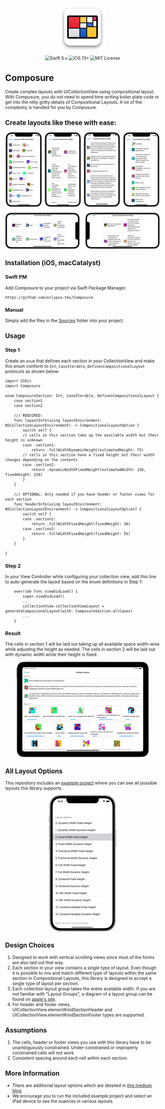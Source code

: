 <p align="center">
  <img width="150" height="150" src="./readme_assets/composure_app_icon.svg">
</p>

<p align="center">
    <img src="https://img.shields.io/badge/Swift-5.x-orange?logo=swift" alt="Swift 5.x">
    <img src="https://img.shields.io/badge/iOS-13%2B-blue?logo=apple" alt="iOS 13+">
    <img src="https://img.shields.io/badge/License-MIT-lightgrey" alt="MIT License">
</p>

# Composure 

Create complex layouts with UICollectionView using compositional layout. With Composure, you do not need to spend time writing boiler plate code or get into the nitty gritty details of Compositional Layouts. A lot of the complexity is handled for you by Composure.

## Create layouts like these with ease:

![Portrait Previews](./readme_assets/preview-portrait.jpg)

![Landscape Previews](./readme_assets/preview-landscape.jpg)


## Installation (iOS, macCatalyst)

### Swift PM
Add Composure to your project via Swift Package Manager.

```
https://github.com/eclypse-tms/Composure
```

### Manual
Simply add the files in the [Sources](./Sources/Composure) folder into your project.

## Usage

### Step 1

Create an `enum` that defines each section in your CollectionView and make this enum conform to `Int`, `CaseIterable`, `DefinesCompositionalLayout` protocols as shown below:

```
import UIKit
import Composure

enum ComposureSection: Int, CaseIterable, DefinesCompositionalLayout {
    case section1
    case section2
    
    /// REQUIRED:  
    func layoutInfo(using layoutEnvironment: NSCollectionLayoutEnvironment) -> CompositionalLayoutOption {
        switch self {
        // cells in this section take up the available width but their height is unknown
        case .section1:
            return .fullWidthDynamicHeight(estimatedHeight: 75)
        // cells in this section have a fixed height but their width changes depending on the contents
        case .section2:
            return .dynamicWidthFixedHeight(estimatedWidth: 150, fixedHeight: 150)
        }
    }

    /// OPTIONAL: Only needed if you have header or footer views for each section
    func headerInfo(using layoutEnvironment: NSCollectionLayoutEnvironment) -> CompositionalLayoutOption? {
        switch self {
        case .section1:
            return .fullWidthFixedHeight(fixedHeight: 30)
        case .section2:
            return .fullWidthFixedHeight(fixedHeight: 55)
        }
    }

}
```

### Step 2
In your View Controller while configuring your collection view, add this line to auto-generate the layout based on the enum definitions in Step 1:

```
    override func viewDidLoad() {
        super.viewDidLoad()
        ...
        collectionView.collectionViewLayout = generateComposionalLayout(with: ComposureSection.allCases)
        ...
    }
```

### Result
The cells in section 1 will be laid out taking up all available space width-wise while adjusting the height as needed. The cells in section 2 will be laid out with dynamic width while their height is fixed. 

<p align="center">
  <img width="431" height="311" src="./readme_assets/result.jpg" alt="Layout with multiple sections">
</p>

## All Layout Options
This repository includes an [example project](./Example/Example.xcodeproj) where you can see all possible layouts this library supports. 

<p align="center">
  <img width="220" height="443" src="./readme_assets/all_layout_options.jpg">
</p>



## Design Choices
1. Designed to work with vertical scrolling views since most of the forms are also laid out that way.
1. Each section in your view contains a single type of layout. Even though it is possible to mix and match different type of layouts within the same section in Compositional Layouts, this library is designed to accept a single type of layout per section.
1. Each collection layout group takes the entire available width. If you are not familiar with "Layout Groups", a diagram of a layout group can be found on [apple's site](https://developer.apple.com/documentation/uikit/uicollectionviewcompositionallayout).
1. For header and footer views, UICollectionView.elementKindSectionHeader and UICollectionView.elementKindSectionFooter types are supported.

## Assumptions
1. The cells, header or footer views you use with this library have to be unambiguously constrained. Under-constrained or improperly constrained cells will not work.
1. Consistent spacing around each cell within each section.


## More Information
* There are additional layout options which are detailed in [this medium blog](https://deniznessa.medium.com/create-forms-with-compositional-layout-in-uicollectionview-d89e6b6923c2). 
* We encourage you to run the included example project and select an iPad device to see the nuances in various layouts.


















